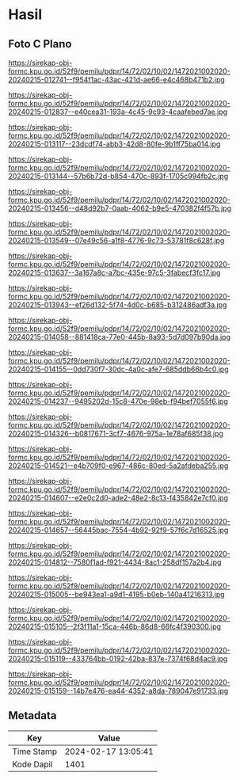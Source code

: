 # Hasil

## Foto C Plano

https://sirekap-obj-formc.kpu.go.id/52f9/pemilu/pdpr/14/72/02/10/02/1472021002020-20240215-012741--f954f1ac-43ac-421d-ae66-e4c468b471b2.jpg

https://sirekap-obj-formc.kpu.go.id/52f9/pemilu/pdpr/14/72/02/10/02/1472021002020-20240215-012837--e40cea31-193a-4c45-9c93-4caafebed7ae.jpg

https://sirekap-obj-formc.kpu.go.id/52f9/pemilu/pdpr/14/72/02/10/02/1472021002020-20240215-013117--23dcdf74-abb3-42d8-80fe-9b1ff75ba014.jpg

https://sirekap-obj-formc.kpu.go.id/52f9/pemilu/pdpr/14/72/02/10/02/1472021002020-20240215-013144--57b6b72d-b854-470c-893f-1705c994fb2c.jpg

https://sirekap-obj-formc.kpu.go.id/52f9/pemilu/pdpr/14/72/02/10/02/1472021002020-20240215-013456--d48d92b7-0aab-4062-b9e5-470382f4f57b.jpg

https://sirekap-obj-formc.kpu.go.id/52f9/pemilu/pdpr/14/72/02/10/02/1472021002020-20240215-013549--07e49c56-a1f8-4776-9c73-53781f8c628f.jpg

https://sirekap-obj-formc.kpu.go.id/52f9/pemilu/pdpr/14/72/02/10/02/1472021002020-20240215-013637--3a167a8c-a7bc-435e-97c5-3fabecf3fc17.jpg

https://sirekap-obj-formc.kpu.go.id/52f9/pemilu/pdpr/14/72/02/10/02/1472021002020-20240215-013943--ef26d132-5f74-4d0c-b685-b312486adf3a.jpg

https://sirekap-obj-formc.kpu.go.id/52f9/pemilu/pdpr/14/72/02/10/02/1472021002020-20240215-014058--881418ca-77e0-445b-8a93-5d7d097b90da.jpg

https://sirekap-obj-formc.kpu.go.id/52f9/pemilu/pdpr/14/72/02/10/02/1472021002020-20240215-014155--0dd730f7-30dc-4a0c-afe7-685ddb66b4c0.jpg

https://sirekap-obj-formc.kpu.go.id/52f9/pemilu/pdpr/14/72/02/10/02/1472021002020-20240215-014237--9495202d-15c8-470e-98eb-f94bef7055f6.jpg

https://sirekap-obj-formc.kpu.go.id/52f9/pemilu/pdpr/14/72/02/10/02/1472021002020-20240215-014326--b0817671-3cf7-4676-975a-1e78af685f38.jpg

https://sirekap-obj-formc.kpu.go.id/52f9/pemilu/pdpr/14/72/02/10/02/1472021002020-20240215-014521--e4b709f0-e967-486c-80ed-5a2afdeba255.jpg

https://sirekap-obj-formc.kpu.go.id/52f9/pemilu/pdpr/14/72/02/10/02/1472021002020-20240215-014607--e2e0c2d0-ade2-48e2-8c13-f435842e7cf0.jpg

https://sirekap-obj-formc.kpu.go.id/52f9/pemilu/pdpr/14/72/02/10/02/1472021002020-20240215-014657--56445bac-7554-4b92-92f9-57f6c7d16525.jpg

https://sirekap-obj-formc.kpu.go.id/52f9/pemilu/pdpr/14/72/02/10/02/1472021002020-20240215-014812--7580f1ad-f921-4434-8ac1-258df157a2b4.jpg

https://sirekap-obj-formc.kpu.go.id/52f9/pemilu/pdpr/14/72/02/10/02/1472021002020-20240215-015005--be943ea1-a9d1-4195-b0eb-140a41216313.jpg

https://sirekap-obj-formc.kpu.go.id/52f9/pemilu/pdpr/14/72/02/10/02/1472021002020-20240215-015105--2f3f11a1-15ca-446b-86d8-66fc4f390300.jpg

https://sirekap-obj-formc.kpu.go.id/52f9/pemilu/pdpr/14/72/02/10/02/1472021002020-20240215-015119--433764bb-0192-42ba-837e-7374f68d4ac9.jpg

https://sirekap-obj-formc.kpu.go.id/52f9/pemilu/pdpr/14/72/02/10/02/1472021002020-20240215-015159--14b7e476-ea44-4352-a8da-789047e91733.jpg


## Metadata

| Key        | Value               |
| ---------- | ------------------- |
| Time Stamp | 2024-02-17 13:05:41 |
| Kode Dapil | 1401                |



